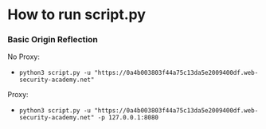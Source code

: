 # How to run script.py

### Basic Origin Reflection

No Proxy:
- `python3 script.py -u "https://0a4b003803f44a75c13da5e2009400df.web-security-academy.net"`

Proxy:
- `python3 script.py -u "https://0a4b003803f44a75c13da5e2009400df.web-security-academy.net" -p 127.0.0.1:8080`
